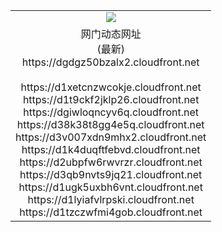 ﻿<table>
  <tr></tr>
  <tr><td colspan=2 align=center><img src="https://dgdgz50bzalx2.cloudfront.net/Up/oGate.jpg" /></td></tr>
  <tr><td colspan=2 align=center>网门动态网址<br/>(最新)
<br>https://dgdgz50bzalx2.cloudfront.net
<br/>
<br>https://d1xetcnzwcokje.cloudfront.net
<br>https://d1t9ckf2jklp26.cloudfront.net
<br>https://dgiwloqncyv6q.cloudfront.net
<br>https://d38k38t8gg4e5q.cloudfront.net
<br>https://d3v007xdn9mhx2.cloudfront.net
<br>https://d1k4duqftfebvd.cloudfront.net
<br>https://d2ubpfw6rwvrzr.cloudfront.net
<br>https://d3qb9nvts9jq21.cloudfront.net
<br>https://d1ugk5uxbh6vnt.cloudfront.net
<br>https://d1lyiafvlrpski.cloudfront.net
<br>https://d1tzczwfmi4gob.cloudfront.net
    </td>
  </tr>
</table>
